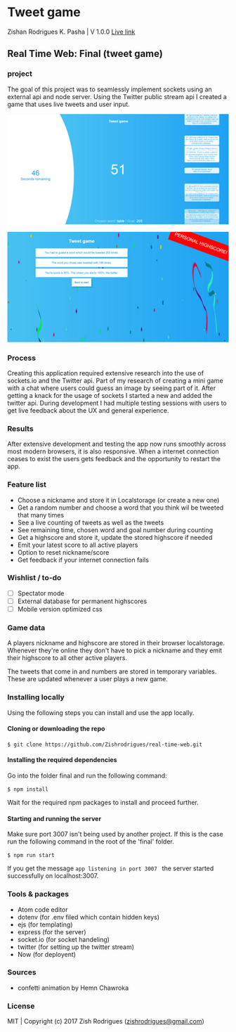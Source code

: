 # Tweet game

Zishan Rodrigues K. Pasha | V 1.0.0
[Live link](https://real-time-web-tweetgame-mkglpbviax.now.sh)

## Real Time Web: Final (tweet game)

### project
The goal of this project was to seamlessly implement sockets using an external api and node server. Using the Twitter public stream api I created a game that uses live tweets and user input.

![tweetgame screenshot](https://raw.githubusercontent.com/zishrodrigues/real-time-web/master/screenshots/screen1.jpg)

![tweetgame screenshot](https://raw.githubusercontent.com/zishrodrigues/real-time-web/master/screenshots/screen2.jpg)

### Process
Creating this application required extensive research into the use of sockets.io and the Twitter api. Part of my research of creating a mini game with a chat where users could guess an image by seeing part of it. After getting a knack for the usage of sockets I started a new and added the twitter api. During development I had multiple testing sessions with users to get live feedback about the UX and general experience.

### Results
After extensive development and testing the app now runs smoothly across most modern browsers, it is also responsive. When a internet connection ceases to exist the users gets feedback and the opportunity to restart the app.

### Feature list
* Choose a nickname and store it in Localstorage (or create a new one)
* Get a random number and choose a word that you think wil be tweeted that many times
* See a live counting of tweets as well as the tweets
* See remaining time, chosen word and goal number during counting
* Get a highscore and store it, update the stored highscore if needed
* Emit your latest score to all active players
* Option to reset nickname/score
* Get feedback if your internet connection fails

### Wishlist / to-do
- [ ] Spectator mode
- [ ] External database for permanent highscores
- [ ] Mobile version optimized css

### Game data
A players nickname and highscore are stored in their browser localstorage. Whenever they're online they don't have to pick a nickname and they emit their highscore to all other active players.

The tweets that come in and numbers are stored in temporary variables. These are updated whenever a user plays a new game.

### Installing locally

Using the following steps you can install and use the app locally.

#### Cloning or downloading the repo

```
$ git clone https://github.com/Zishrodrigues/real-time-web.git
```
#### Installing the required dependencies
Go into the folder final and run the following command:
```
$ npm install
```
Wait for the required npm packages to install and proceed further.

#### Starting and running the server
Make sure port 3007 isn't being used by another project. If this is the case run the following command in the root of the 'final' folder.
```
$ npm run start
```
If you get the message ```app listening in port 3007 ``` the server started successfully on localhost:3007.

### Tools & packages

* Atom code editor
* dotenv (for .env filed which contain hidden keys)
* ejs (for templating)
* express (for the server)
* socket.io (for socket handeling)
* twitter (for setting up the twitter stream)
* Now (for deployent)

### Sources
* confetti animation by Hemn Chawroka

### License

MIT | Copyright (c) 2017 Zish Rodrigues (zishrodrigues@gmail.com)
